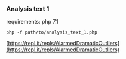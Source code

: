 ### Analysis text 1

requirements: php 7.1

`php -f path/to/analysis_text_1.php`

[https://repl.it/repls/AlarmedDramaticOutliers](https://repl.it/repls/AlarmedDramaticOutliers)